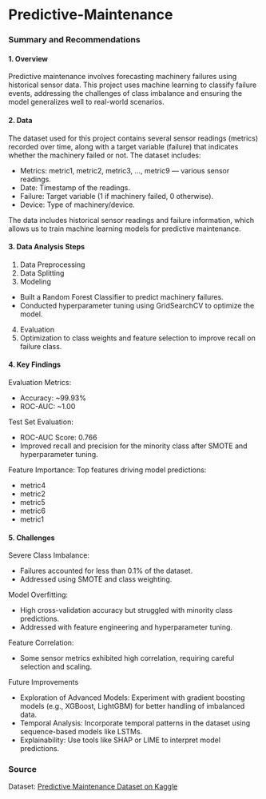 # Predictive-Maintenance

### Summary and Recommendations

#### 1. Overview

Predictive maintenance involves forecasting machinery failures using historical sensor data. This project uses machine learning to classify failure events, addressing the challenges of class imbalance and ensuring the model generalizes well to real-world scenarios.

#### 2. Data

The dataset used for this project contains several sensor readings (metrics) recorded over time, along with a target variable (failure) that indicates whether the machinery failed or not. The dataset includes:

- Metrics: metric1, metric2, metric3, ..., metric9 — various sensor readings.
- Date: Timestamp of the readings.
- Failure: Target variable (1 if machinery failed, 0 otherwise).
- Device: Type of machinery/device.

The data includes historical sensor readings and failure information, which allows us to train machine learning models for predictive maintenance.

#### 3. Data Analysis Steps

1. Data Preprocessing
2. Data Splitting
3. Modeling
  - Built a Random Forest Classifier to predict machinery failures.
  - Conducted hyperparameter tuning using GridSearchCV to optimize the model.
4. Evaluation
5. Optimization to class weights and feature selection to improve recall on failure class.

#### 4. Key Findings
      
Evaluation Metrics:
- Accuracy: ~99.93%
- ROC-AUC: ~1.00

Test Set Evaluation:
- ROC-AUC Score: 0.766
- Improved recall and precision for the minority class after SMOTE and hyperparameter tuning.

Feature Importance: Top features driving model predictions:

- metric4
- metric2
- metric5
- metric6
- metric1

#### 5. Challenges

Severe Class Imbalance:
- Failures accounted for less than 0.1% of the dataset.
- Addressed using SMOTE and class weighting.

Model Overfitting:
- High cross-validation accuracy but struggled with minority class predictions.
- Addressed with feature engineering and hyperparameter tuning.

Feature Correlation:
- Some sensor metrics exhibited high correlation, requiring careful selection and scaling.

Future Improvements

- Exploration of Advanced Models: Experiment with gradient boosting models (e.g., XGBoost, LightGBM) for better handling of imbalanced data.
- Temporal Analysis: Incorporate temporal patterns in the dataset using sequence-based models like LSTMs.
- Explainability: Use tools like SHAP or LIME to interpret model predictions.

### Source

Dataset: [Predictive Maintenance Dataset on Kaggle](https://www.kaggle.com/datasets/hiimanshuagarwal/predictive-maintenance-dataset)  
